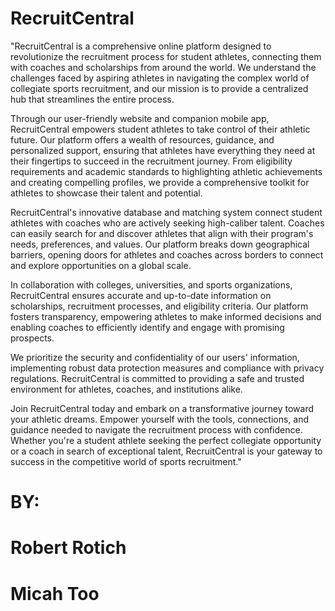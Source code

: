 # RecruitCentral
"RecruitCentral is a comprehensive online platform designed to revolutionize the recruitment process for student athletes, connecting them with coaches and scholarships from around the world. We understand the challenges faced by aspiring athletes in navigating the complex world of collegiate sports recruitment, and our mission is to provide a centralized hub that streamlines the entire process.

Through our user-friendly website and companion mobile app, RecruitCentral empowers student athletes to take control of their athletic future. Our platform offers a wealth of resources, guidance, and personalized support, ensuring that athletes have everything they need at their fingertips to succeed in the recruitment journey. From eligibility requirements and academic standards to highlighting athletic achievements and creating compelling profiles, we provide a comprehensive toolkit for athletes to showcase their talent and potential.

RecruitCentral's innovative database and matching system connect student athletes with coaches who are actively seeking high-caliber talent. Coaches can easily search for and discover athletes that align with their program's needs, preferences, and values. Our platform breaks down geographical barriers, opening doors for athletes and coaches across borders to connect and explore opportunities on a global scale.

In collaboration with colleges, universities, and sports organizations, RecruitCentral ensures accurate and up-to-date information on scholarships, recruitment processes, and eligibility criteria. Our platform fosters transparency, empowering athletes to make informed decisions and enabling coaches to efficiently identify and engage with promising prospects.

We prioritize the security and confidentiality of our users' information, implementing robust data protection measures and compliance with privacy regulations. RecruitCentral is committed to providing a safe and trusted environment for athletes, coaches, and institutions alike.

Join RecruitCentral today and embark on a transformative journey toward your athletic dreams. Empower yourself with the tools, connections, and guidance needed to navigate the recruitment process with confidence. Whether you're a student athlete seeking the perfect collegiate opportunity or a coach in search of exceptional talent, RecruitCentral is your gateway to success in the competitive world of sports recruitment."

# BY:
# Robert Rotich
# Micah Too
